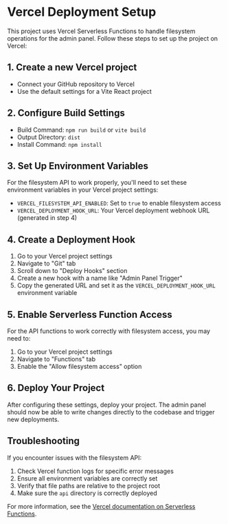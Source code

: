 
# Vercel Deployment Setup

This project uses Vercel Serverless Functions to handle filesystem operations for the admin panel. Follow these steps to set up the project on Vercel:

## 1. Create a new Vercel project

- Connect your GitHub repository to Vercel
- Use the default settings for a Vite React project

## 2. Configure Build Settings

- Build Command: `npm run build` or `vite build`
- Output Directory: `dist`
- Install Command: `npm install`

## 3. Set Up Environment Variables

For the filesystem API to work properly, you'll need to set these environment variables in your Vercel project settings:

- `VERCEL_FILESYSTEM_API_ENABLED`: Set to `true` to enable filesystem access
- `VERCEL_DEPLOYMENT_HOOK_URL`: Your Vercel deployment webhook URL (generated in step 4)

## 4. Create a Deployment Hook

1. Go to your Vercel project settings
2. Navigate to "Git" tab
3. Scroll down to "Deploy Hooks" section
4. Create a new hook with a name like "Admin Panel Trigger"
5. Copy the generated URL and set it as the `VERCEL_DEPLOYMENT_HOOK_URL` environment variable

## 5. Enable Serverless Function Access

For the API functions to work correctly with filesystem access, you may need to:

1. Go to your Vercel project settings
2. Navigate to "Functions" tab
3. Enable the "Allow filesystem access" option

## 6. Deploy Your Project

After configuring these settings, deploy your project. The admin panel should now be able to write changes directly to the codebase and trigger new deployments.

## Troubleshooting

If you encounter issues with the filesystem API:

1. Check Vercel function logs for specific error messages
2. Ensure all environment variables are correctly set
3. Verify that file paths are relative to the project root
4. Make sure the `api` directory is correctly deployed

For more information, see the [Vercel documentation on Serverless Functions](https://vercel.com/docs/functions).
